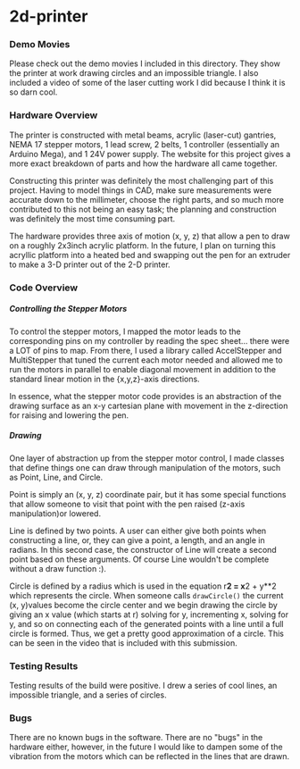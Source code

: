 # 2d-printer

### Demo Movies

Please check out the demo movies I included in this directory. They show the printer at work drawing circles and an impossible triangle. I also included a video of some of the laser cutting work I did because I think it is so darn cool.


### Hardware Overview

The printer is constructed with metal beams, acrylic (laser-cut) gantries, NEMA 17 stepper motors, 1 lead screw, 2 belts, 1 controller (essentially an Arduino Mega), and 1 24V power supply. The website for this project gives a more exact breakdown of parts and how the hardware all came together.

Constructing this printer was definitely the most challenging part of this project. Having to model things in CAD, make sure measurements were accurate down to the millimeter, choose the right parts, and so much more contributed to this not being an easy task; the planning and construction was definitely the most time consuming part.

The hardware provides three axis of motion (x, y, z) that allow a pen to draw on a roughly 2x3inch acrylic platform. In the future, I plan on turning this acryllic platform into a heated bed and swapping out the pen for an extruder to make a 3-D printer out of the 2-D printer.


### Code Overview

##### Controlling the Stepper Motors

To control the stepper motors, I mapped the motor leads to the corresponding pins on my controller by reading the spec sheet... there were a LOT of pins to map.
From there, I used a library called AccelStepper and MultiStepper that tuned the current each motor needed and allowed me to run the motors in parallel to enable diagonal movement in addition to the standard linear motion in the {x,y,z}-axis directions.

In essence, what the stepper motor code provides is an abstraction of the drawing surface as an x-y cartesian plane with movement in the z-direction for raising and lowering the pen.

##### Drawing

One layer of abstraction up from the stepper motor control, I made classes that define things one can draw through manipulation of the motors, such as Point, Line, and Circle.

Point is simply an (x, y, z) coordinate pair, but it has some special functions that allow someone to visit that point with the pen raised (z-axis manipulation)or lowered.

Line is defined by two points. A user can either give both points when constructing a line, or, they  can give a point, a length, and an angle in radians.  In this second case, the constructor of Line will create a second point based on these arguments. Of course Line wouldn't be complete without a draw function :).

Circle is defined by a radius which is used in the equation r**2 = x**2 + y**2 which represents the circle. When someone calls `drawCircle()` the current (x, y)values become the circle center and we begin drawing the circle by giving an x value (which starts at r) solving for y, incrementing x, solving for y, and so on connecting each of the generated points with a line until a full circle is formed. Thus, we get a pretty good approximation of a circle. This can be seen in the video that is included with this submission.


### Testing Results

Testing results of the build were positive. I drew a series of cool lines, an impossible triangle, and a series of circles. 


### Bugs

There are no known bugs in the software. There are no "bugs" in the hardware either, however, in the future I would like to dampen some of the vibration from the motors which can be reflected in the lines that are drawn.

